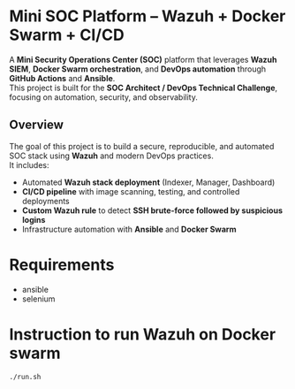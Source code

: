 # Mini SOC Platform – Wazuh + Docker Swarm + CI/CD

A **Mini Security Operations Center (SOC)** platform that leverages **Wazuh SIEM**, **Docker Swarm orchestration**, and **DevOps automation** through **GitHub Actions** and **Ansible**.  
This project is built for the **SOC Architect / DevOps Technical Challenge**, focusing on automation, security, and observability.


## Overview

The goal of this project is to build a secure, reproducible, and automated SOC stack using **Wazuh** and modern DevOps practices.  
It includes:
- Automated **Wazuh stack deployment** (Indexer, Manager, Dashboard)
- **CI/CD pipeline** with image scanning, testing, and controlled deployments
- **Custom Wazuh rule** to detect **SSH brute-force followed by suspicious logins**
- Infrastructure automation with **Ansible** and **Docker Swarm**

# Requirements
* ansible
* selenium

# Instruction to run Wazuh on Docker swarm
`./run.sh`
